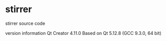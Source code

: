 # stirrer
stirrer source code

version information
Qt Creator 4.11.0
Based on Qt 5.12.8 (GCC 9.3.0, 64 bit)
